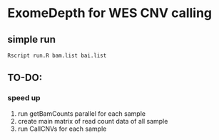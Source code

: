 # ExomeDepth for WES CNV calling

## simple run
```bash
Rscript run.R bam.list bai.list
```

## TO-DO:
### speed up
1. run getBamCounts parallel for each sample
2. create main matrix of read count data of all sample
3. run CallCNVs for each sample
